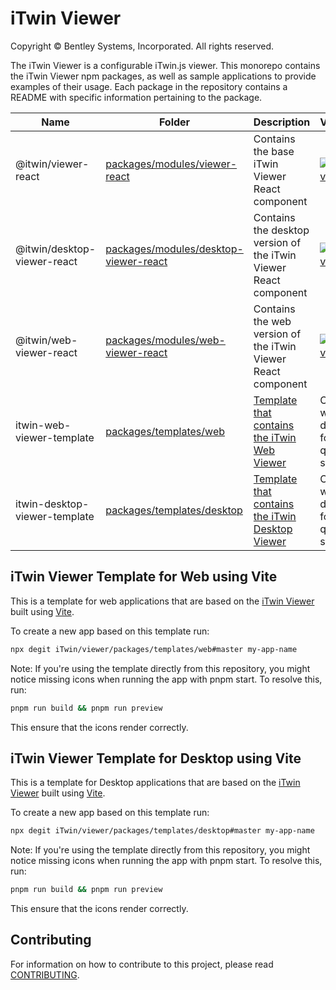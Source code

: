 # iTwin Viewer

Copyright © Bentley Systems, Incorporated. All rights reserved.

The iTwin Viewer is a configurable iTwin.js viewer. This monorepo contains the iTwin Viewer npm packages, as well as sample applications to provide examples of their usage. Each package in the repository contains a README with specific information pertaining to the package.

| Name                               | Folder                                                                                         | Description                                                      | Version                                                                                                                                                |
| ---------------------------------- | ---------------------------------------------------------------------------------------------- | ---------------------------------------------------------------- | ------------------------------------------------------------------------------------------------------------------------------------------------------ |
| @itwin/viewer-react                | [packages/modules/viewer-react](packages/modules/viewer-react)                                 | Contains the base iTwin Viewer React component                   | [![npm version](https://badge.fury.io/js/%40itwin%2Fviewer-react.svg)](https://badge.fury.io/js/%40itwin%2Fviewer-react)                               |
| @itwin/desktop-viewer-react        | [packages/modules/desktop-viewer-react](packages/modules/desktop-viewer-react)                 | Contains the desktop version of the iTwin Viewer React component | [![npm version](https://badge.fury.io/js/%40itwin%2Fdesktop-viewer-react.svg)](https://badge.fury.io/js/%40itwin%2Fdesktop-viewer-react)               |
| @itwin/web-viewer-react            | [packages/modules/web-viewer-react](packages/modules/web-viewer-react)                         | Contains the web version of the iTwin Viewer React component     | [![npm version](https://badge.fury.io/js/%40itwin%2Fweb-viewer-react.svg)](https://badge.fury.io/js/%40itwin%2Fweb-viewer-react)                       |
| itwin-web-viewer-template     | [packages/templates/web](packages/templates/web)         | [Template that contains the iTwin Web Viewer](#itwin-viewer-template-for-web-using-vite)                  | Clone with degit for a quick start        |
| itwin-desktop-viewer-template | [packages/templates/desktop](packages/templates/desktop) | [Template that contains the iTwin Desktop Viewer](#itwin-viewer-template-for-desktop-using-vite)              | Clone with degit for a quick start        |

## iTwin Viewer Template for Web using Vite

This is a template for web applications that are based on the [iTwin Viewer](https://github.com/itwin/viewer/tree/main/packages/modules/web-viewer-react) built using [Vite](https://github.com/vitejs/vite).

To create a new app based on this template run:

```sh
npx degit iTwin/viewer/packages/templates/web#master my-app-name
```

Note: If you're using the template directly from this repository, you might notice missing icons when running the app with pnpm start. To resolve this, run:

```sh
pnpm run build && pnpm run preview
```
This ensure that the icons render correctly.

## iTwin Viewer Template for Desktop using Vite

This is a template for Desktop applications that are based on the [iTwin Viewer](https://github.com/itwin/viewer/tree/main/packages/modules/desktop-viewer-react) built using [Vite](https://github.com/vitejs/vite).

To create a new app based on this template run:

```sh
npx degit iTwin/viewer/packages/templates/desktop#master my-app-name
```

Note: If you're using the template directly from this repository, you might notice missing icons when running the app with pnpm start. To resolve this, run:

```sh
pnpm run build && pnpm run preview
```
This ensure that the icons render correctly.

## Contributing

For information on how to contribute to this project, please read [CONTRIBUTING](CONTRIBUTING.MD).
